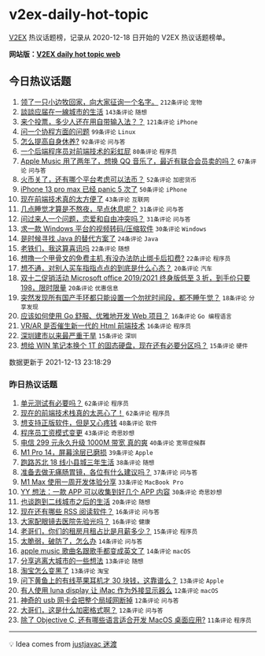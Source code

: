 # v2ex-daily-hot-topic

[V2EX](https://www.v2ex.com/) 热议话题榜，记录从 2020-12-18 日开始的 V2EX 热议话题榜单。

**网站版：[V2EX daily hot topic web](https://boojack.github.io/v2ex-daily-hot-topic-web/)**

## 今日热议话题

<!-- TODAY BEGIN -->

1. [领了一只小边牧回家，向大家征询一个名字。](https://www.v2ex.com/t/821771) `212条评论` `宠物`
1. [談談应届在一線城市的生活](https://www.v2ex.com/t/821856) `143条评论` `随想`
1. [来个投票，多少人还在用自带输入法？？](https://www.v2ex.com/t/821922) `121条评论` `iPhone`
1. [问一个协程方面的问题](https://www.v2ex.com/t/821871) `99条评论` `Linux`
1. [怎么提高自身休养?](https://www.v2ex.com/t/821764) `92条评论` `问与答`
1. [一个后端程序员对前端技术的彩虹屁](https://www.v2ex.com/t/821809) `80条评论` `程序员`
1. [Apple Music 用了两年了，想换 QQ 音乐了，最近有联合会员卖的吗？](https://www.v2ex.com/t/821767) `67条评论` `问与答`
1. [火币关了，还有哪个平台考虑可以法币？](https://www.v2ex.com/t/821757) `52条评论` `加密货币`
1. [iPhone 13 pro max 已经 panic 5 次了](https://www.v2ex.com/t/821797) `50条评论` `iPhone`
1. [现在前端技术真的太方便了](https://www.v2ex.com/t/821768) `43条评论` `互联网`
1. [几点睡觉才算是不熬夜，早点休息呢？](https://www.v2ex.com/t/821903) `31条评论` `问与答`
1. [问过来人一个问题，恋爱和自由冲突吗？](https://www.v2ex.com/t/821792) `31条评论` `问与答`
1. [求一款 Windows 平台的视频转码/压缩软件](https://www.v2ex.com/t/821885) `30条评论` `Windows`
1. [是时候寻找 Java 的替代方案了](https://www.v2ex.com/t/821918) `24条评论` `Java`
1. [老铁们，我这算喜讯吗](https://www.v2ex.com/t/821977) `22条评论` `随想`
1. [想撸一个甲骨文的免费主机,有没办法防止绑卡后扣费?](https://www.v2ex.com/t/821937) `22条评论` `程序员`
1. [想不通，对别人买车指指点点的到底是什么心态？](https://www.v2ex.com/t/821908) `20条评论` `汽车`
1. [双十二促销活动 Microsoft office 2019/2021 终身版低至 3 折，到手价只要 198，限时限量](https://www.v2ex.com/t/821888) `20条评论` `优惠信息`
1. [突然发现所有国产手环都只能设置一个勿扰时间段，都不睡午觉？](https://www.v2ex.com/t/821790) `18条评论` `分享发现`
1. [应该如何使用 Go 舒服、优雅地开发 Web 项目？](https://www.v2ex.com/t/821961) `16条评论` `Go 编程语言`
1. [VR/AR 是否催生新一代的 Html 前端技术](https://www.v2ex.com/t/821917) `16条评论` `程序员`
1. [深圳建市以来最严重干旱](https://www.v2ex.com/t/821882) `15条评论` `深圳`
1. [想给 WIN 笔记本换个 1T 的固态硬盘，现在还有必要分区吗？](https://www.v2ex.com/t/821794) `15条评论` `硬件`

数据更新于 2021-12-13 23:18:29

<!-- TODAY END -->

### 昨日热议话题

<!-- YESTERDAY BEGIN -->

1. [单元测试有必要吗？](https://www.v2ex.com/t/821608) `62条评论` `程序员`
1. [现在的前端技术栈真的太恶心了！](https://www.v2ex.com/t/821702) `62条评论` `程序员`
1. [想支持正版软件，但是又心疼钱](https://www.v2ex.com/t/821653) `48条评论` `软件`
1. [程序员工资模式变更](https://www.v2ex.com/t/821610) `43条评论` `奇思妙想`
1. [电信 299 元永久升级 1000M 带宽 真的爽](https://www.v2ex.com/t/821649) `40条评论` `宽带症候群`
1. [M1 Pro 14，屏幕涂层已磨损](https://www.v2ex.com/t/821673) `39条评论` `Apple`
1. [跑路苏北 18 线小县城三年生活](https://www.v2ex.com/t/821635) `38条评论` `随想`
1. [准备去做无痛肠胃镜，各位有什么建议吗？](https://www.v2ex.com/t/821634) `37条评论` `问与答`
1. [M1 Max 使用一周开发体验分享](https://www.v2ex.com/t/821665) `33条评论` `MacBook Pro`
1. [YY 想法：一款 APP 可以收集到好几个 APP 内容](https://www.v2ex.com/t/821632) `30条评论` `奇思妙想`
1. [也谈跑到二线城市之后的生活](https://www.v2ex.com/t/821689) `20条评论` `随想`
1. [现在还有哪些 RSS 阅读软件？](https://www.v2ex.com/t/821718) `16条评论` `问与答`
1. [大家配眼镜去医院先验光吗？](https://www.v2ex.com/t/821624) `16条评论` `健康`
1. [老哥们，你们的租房月租占比是月薪多少？](https://www.v2ex.com/t/821647) `15条评论` `程序员`
1. [太脆弱，破防了，怎么办](https://www.v2ex.com/t/821736) `14条评论` `问与答`
1. [apple music 歌曲名跟歌手都变成英文了](https://www.v2ex.com/t/821604) `14条评论` `macOS`
1. [分享逃离大城市的一些想法](https://www.v2ex.com/t/821739) `13条评论` `随想`
1. [淘宝怎么变黑了](https://www.v2ex.com/t/821734) `13条评论` `淘宝`
1. [问下黄鱼上的有线苹果耳机才 30 块钱，这靠谱么？](https://www.v2ex.com/t/821686) `13条评论` `Apple`
1. [有人使用 luna display 让 iMac 作为外接显示器么](https://www.v2ex.com/t/821720) `12条评论` `macOS`
1. [神奇的 usb 网卡会把整个局域网断掉](https://www.v2ex.com/t/821640) `12条评论` `问与答`
1. [大哥们，这是什么加密格式啊？](https://www.v2ex.com/t/821630) `12条评论` `问与答`
1. [除了 Objective C, 还有哪些语言适合开发 MacOS 桌面应用?](https://www.v2ex.com/t/821730) `11条评论` `程序员`

<!-- YESTERDAY END -->

---

💡 Idea comes from [justjavac 迷渡](https://github.com/justjavac/)
